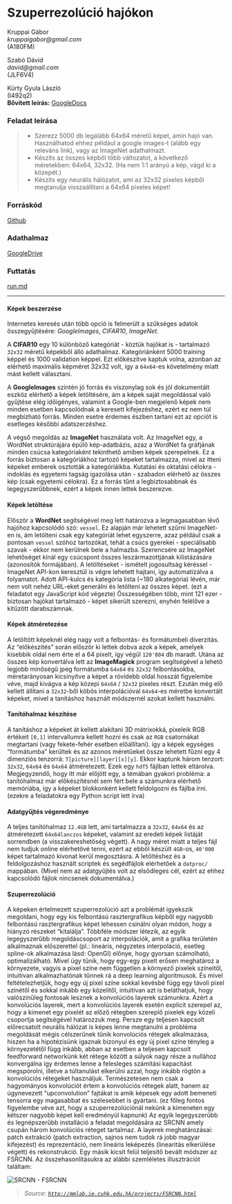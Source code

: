 # Szuperrezolúció hajókon


Kruppai Gábor<br/>
_kruppaigabor@gmail.com_<br/>
(A180FM)

Szabó Dávid<br/>
_david@gmail.com_<br/>
(JLF6V4)

Kürty Gyula László<br/>
(I492q2)<br/>
**Bővített leírás:**
[GoogleDocs](https://docs.google.com/document/d/1boMNZsrCYYDBOrZ-RbZ02iLHjTWZAesnbHT8jQKZdCE/view)


### Feladat leírása
> * Szerezz 5000 db legalább 64x64 méretű képet, amin hajó van. Használhatod ehhez például a google images-t (alább egy releváns link), vagy az ImageNet adathalmazt.
> * Készíts az összes képből több változatot, a következő méretekben: 64x64, 32x32. (Ha nem 1:1 arányú a kép, vágd ki a közepét.)
> * Készíts egy neurális hálózatot, ami az 32x32 pixeles képből megtanulja visszaállítani a 64x64 pixeles képet!

### Forráskód
[Github](https://github.com/gkrupp/Deep-Learning-SuperResolution)

### Adathalmaz
[GoogleDrive](https://drive.google.com/file/d/1VI4INN6nyRiIN5Wu9Fpj8Euu455PSnz5)

### Futtatás
[run.md](https://github.com/gkrupp/Deep-Learning-SuperResolution/blob/master/run.md)

---


#### Képek beszerzése
Internetes keresés után több opció is felmerült a szűkséges adatok összegyűjtésére: *GoogleImages*, *CIFAR10*, *ImageNet*.

A **CIFAR10** egy 10 különböző kategóriát - köztük hajókat is - tartalmazó `32x32` méretű képekből álló adathalmaz. Kategóriánként 5000 training képpel és 1000 validation képpel. Ezt előkészítve kaptuk volna, azonban az elérhető maximális képméret 32x32 volt, így a `64x64`-es követelmény miatt mást kellett választani.

A **GoogleImages** szintén jó forrás és viszonylag sok és jól dokumentált eszköz elérhető a képek letöltésére, ám a képek saját megoldással való gyűjtése elég időigényes, valamint a Google-ben megjelenő képek nem minden esetben kapcsolódnak a keresett kifejezéshez, ezért ez nem túl megbízható forrás. Minden esetre érdemes észben tartani ezt az opciót is esetleges későbbi adatszerzéshez.

A végső megoldás az **ImageNet** használata volt. Az ImageNet egy, a WordNet struktúrájára épülő kép-adatbázis, azaz a WordNet fa gráfjának minden csúcsa kategóriaként tekinthető amiben képek szerepelnek. Ez a forrás biztosan a kategóriákhoz tartozó képeket tartalmazza, mivel az itteni képeket emberek osztották a kategóriáikba. Kutatási és oktatási célokra - indoklás és egyetemi tagság igazolása után - szabadon elérhető az összes kép (csak egyetemi célokra). Ez a forrás tűnt a legbiztosabbnak és legegyszerűbbnek, ezért a képek innen lettek beszerezve.

#### Képek letöltése
Először a **WordNet** segítségével meg lett határozva a legmagasabban lévő hajóhoz kapcsolódó szó: `vessel`. Ez alapján már lehetett szűrni ImageNet-en is, ám letölteni csak egy kategóriát lehet egyszerre, azaz például csak a pontosan `vessel` szóhoz tartozókat, tehát a csúcs gyerekei - speciálisabb szavak - ekkor nem kerülnek bele a halmazba. Szerencsére az ImageNet lehetőséget kínál egy csúcspont összes leszármazottjának kilistázására (azonosítók formájában).
A letöltéseket - ismételt jogosultság kéréssel - ImageNet API-kon keresztül is végre lehetett hajtani, így automatizálva a folyamatot. Adott API-kulcs és kategória lista (~180 alkategória) lévén, már nem volt nehéz URL-eket generálni és letölteni az összes képet. (ezt a feladatot egy JavaScript kód végezte)
Összességében több, mint 121 ezer - biztosan hajókat tartalmazó - képet sikerült szerezni, enyhén felélőve a kitűzött darabszámnak.

#### Képek átméretezése
A letöltött képeknél elég nagy volt a felbontás- és formátumbeli diverzitás. Az “előkészítés” során először ki lettek dobva azok a képek, amelyek kisebbik oldal nem érte el a 64 pixelt, így végül `120'804` db maradt. Utána az összes kép konvertálva lett az **ImageMagick** program segítségével a lehető legjobb minőségű jpeg formátumba `64x64` és `32x32` felbontásokba, méretarányosan kicsinyítve a képet a rövidebb oldal hosszát figyelembe véve, majd kivágva a kép közepi `64x64` / `32x32` pixeles részt.
Ezután még elő kellett állítani a `32x32`-ből köbös interpolációval `64x64`-es méretbe konvertált képeket, mivel a tanításhoz használt módszernél azokat kellett használni.

#### Tanítóhalmaz készítése
A tanításhoz a képeket át kellett alakítani 3D mátrixokká, pixeleik RGB értékeit `[0,1]` intervallumra kellett hozni és csak az `RGB` csatornákat megtartani (vagy fekete-fehér esetben előállítani). így a képek egységes “formátumba” kerültek és az azonos méretűeket össze lehetett fűzni egy 4 dimenziós tenzorrá: `T[picture][layer][x][y]`. Ekkor kaptunk három tenzort: `32x32`, `64x64` és `64x64` átméretezett. Ezek egy `hdf5` fájlban lettek eltárolva. Megjegyzendő, hogy itt már előjött egy, a témában gyakori probléma: a tanítóhalmaz már előkészítésnél sem fért bele a számunkra elérhető memóriába, így a képeket blokkonként kellett feldolgozni és fájlba írni. (ezekre a feladatokra egy Python script lett írva)

#### Adatgyűjtés végeredménye
A teljes tanítóhalmaz `12.4GB` lett, ami tartalmazza a `32x32`, `64x64` és az átméretezett `64x64lanczos` képeket, valamint az eredeti képek listáját sorrendben (a visszakereshetőség végett). A nagy méret miatt a teljes fájl nem tudjuk online elérhetővé tenni, ezért az ebből készült `4GB`-os, `40'000` képet tartalmazó kivonat kerül megosztásra.
A letöltéshez és a feldolgozáshoz használt scriptek és segédfájlok elérhetőek a `datproc/` mappában. (Mivel nem az  adatgyűjtés volt az elsődleges cél, ezért az ehhez kapcsolódó fájlok nincsenek dokumentálva.)

#### Szuperrezolúció
A képeken értelmezett szuperrezolúció azt a problémát igyekszik megoldani, hogy egy kis felbontású rasztergrafikus képből egy nagyobb felbontású rasztergrafikus képet lehessen csinálni olyan módon, hogy a hiányzó részeket “kitalálja”. Többféle módszer létezik, az egyik legegyszerűbb megoldáscsoport az interpolációk, amit a grafika területén alkalmaznak előszerettel (pl.: lineáris, négyzetes interpoláció, esetleg spline-ok alkalmazása lásd: OpenGl) előnye, hogy gyorsan számolható, optimalizálható. 
Mivel úgy tűnik, hogy egy-egy pixelt erősen meghatároz a környezete, vagyis a pixel színe nem független a környező pixelek színeitől, intuitívan alkalmazhatónak tűnnek rá a deep learning algoritmusok. És mivel feltételezhetjük, hogy egy új pixel színe sokkal kevésbé függ egy távoli pixel színétől és sokkal inkább egy közelitől, intuitívan azt is beláthatjuk, hogy valószínűleg fontosak lesznek a konvolúciós layerek számunkra. Azért a konvolúciós layerek, mert a konvolúciós layerek esetén explicit szerepel az, hogy a kimenet egy pixelét az előző rétegben szereplő pixelek egy közeli csoportja segítségével határozzuk meg. Persze egy teljesen kapcsolt előrecsatolt neurális hálózat is képes lenne megtanulni a probléma megoldását mégis célszerűnek tűnik konvolúciós rétegek alkalmazása, hiszen ha a hipotézisünk igaznak bizonyul és egy új pixel színe tényleg a környezetétől függ inkább, abban az esetben a teljesen kapcsolt feedforward networkünk két rétege között a súlyok nagy része a nullához konvergálna így érdemes lenne a felesleges számítási kapacitást megspórolni, illetve a túltanulást elkerülni azzal, hogy inkább rögtön a konvolúciós rétegeket használjuk. Természetesen nem csak a hagyományos konvolúciót értem a konvolúciós rétegek alatt, hanem az úgynevezett “upconvolution” fajtákat is amik képesek egy adott bemeneti tensorra egy magasabbat és szélesebbet is gyártani. (ez főleg fontos figyelembe véve azt, hogy a szuperrezolúciónál nekünk a kimeneten egy kétszer nagyobb képet kell eredményül kapnunk)
Az egyik legegyszerűbb és legnépszerűbb installáció a feladat megoldására az SRCNN amely csupán három konvolúciós réteget tartalmaz. A layerek meghatározásai: patch extrakció (patch extraction, sajnos nem tudok rá jobb magyar kifejezést) és reprezentáció, nem lineáris leképezés (linearitás elkerülése végett) és rekonstrukció. Egy másik kicsit felül teljesítő bevált módszer az FSRCNN. Az összehasonlításukra az alábbi szemléletes illusztrációt találtam:

![SRCNN - FSRCNN](http://mmlab.ie.cuhk.edu.hk/projects/FSRCNN/img/framework.png)
> _Source: [`http://mmlab.ie.cuhk.edu.hk/projects/FSRCNN.html`](http://mmlab.ie.cuhk.edu.hk/projects/FSRCNN.html)_